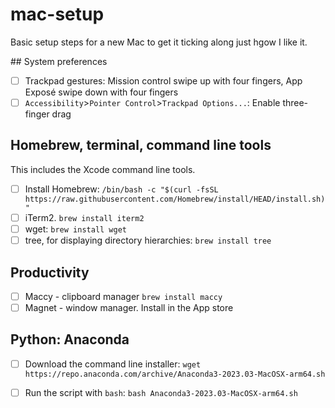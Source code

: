 # mac-setup
Basic setup steps for a new Mac to get it ticking along just hgow I like it. 

## System preferences
 - [ ] Trackpad gestures: Mission control swipe up with four fingers, App Exposé swipe down with four fingers
 - [ ] `Accessibility`>`Pointer Control`>`Trackpad Options...`: Enable three-finger drag

## Homebrew, terminal, command line tools
This includes the Xcode command line tools. 
 - [ ] Install Homebrew: `/bin/bash -c "$(curl -fsSL https://raw.githubusercontent.com/Homebrew/install/HEAD/install.sh)"`
 - [ ] iTerm2. `brew install iterm2`
 - [ ] wget: `brew install wget`
 - [ ] tree, for displaying directory hierarchies: `brew install tree`
 
## Productivity
 - [ ] Maccy - clipboard manager `brew install maccy`
 - [ ] Magnet - window manager. Install in the App store

## Python: Anaconda
 - [ ] Download the command line installer: `wget https://repo.anaconda.com/archive/Anaconda3-2023.03-MacOSX-arm64.sh`
 - [ ] Run the script with `bash`: `bash Anaconda3-2023.03-MacOSX-arm64.sh`

